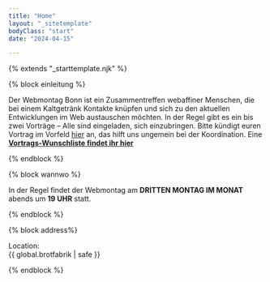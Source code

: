 ```yaml
---
title: "Home"
layout: "_sitetemplate"
bodyClass: "start"
date: "2024-04-15"

---
```


{% extends "_starttemplate.njk" %}


{% block einleitung %} 

Der Webmontag Bonn ist ein Zusammentreffen webaffiner Menschen, die bei einem Kaltgetränk Kontakte kn&uuml;pfen und sich zu den aktuellen Entwicklungen im Web austauschen m&ouml;chten. In der Regel gibt es ein bis zwei Vortr&auml;ge &ndash; Alle sind eingeladen, sich einzubringen. Bitte k&uuml;ndigt euren Vortrag im Vorfeld [hier](mailto:welcome@wmbn.de) an, das hilft uns ungemein bei der Koordination. Eine **[Vortrags-Wunschliste findet ihr hier](/vortrags-wunschliste/)**  

{% endblock %}


{% block wannwo %} 

In der Regel findet der Webmontag am **DRITTEN MONTAG IM MONAT** abends um **19 UHR** statt.

{% endblock %}


{% block address%}

Location:  
{{ global.brotfabrik | safe }}

{% endblock %}
 